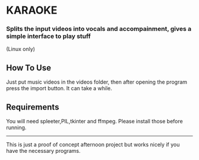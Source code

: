 # KARAOKE
### Splits the input videos into vocals and accompainment, gives a simple interface to play stuff
(Linux only)

## How To Use
Just put music videos in the videos folder, then after opening the program press the import button. It can take a while.

## Requirements
You will need spleeter,PIL,tkinter and ffmpeg. Please install those before running. 


----
This is just a proof of concept afternoon project but works nicely if you have the necessary programs.
